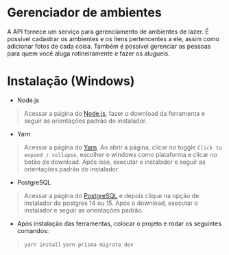 # Gerenciador de ambientes
A API fornece um serviço para gerenciamento de ambientes de lazer. É possível cadastrar os ambientes e os itens pertencentes a ele, assim como adicionar fotos de cada coisa. Também é possível gerenciar as pessoas para quem você aluga rotineiramente e fazer os alugueis.

# Instalação (Windows)
+ Node.js
> Acessar a página do [Node.js](https://nodejs.org/pt-br), fazer o download da ferramenta e seguir as orientações padrão do instalador.
+ Yarn
>  Acessar a página do [Yarn](https://classic.yarnpkg.com/en/docs/install#windows-stable). Ao abrir a página, clicar no toggle `Click to expand / collapse`, escolher o windows como plataforma e clicar no botão de download. Após isso, executar o instalador e seguir as orientações padrão do instalador.
+ PostgreSQL
> Acessar a página do [PostgreSQL](https://www.enterprisedb.com/downloads/postgres-postgresql-downloads) e depois clique na opção de instalador do postgres 14 ou 15. Após o download, executar o instalador e seguir as orientações padrão.
+ Após instalação das ferramentas, colocar o projeto e rodar os seguintes comandos:
> `yarn install`
> `yarn prisma migrate dev`
